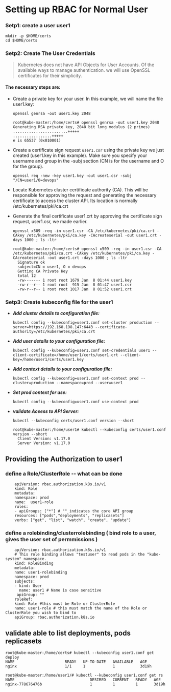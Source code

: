 # Setting up RBAC for Normal User 

### Setp1: create a user user1

```
mkdir -p $HOME/certs
cd $HOME/certs
```

### Setp2: Create The User Credentials

> Kubernetes does not have API Objects for User Accounts. Of the available ways to manage authentication. we will use OpenSSL certificates for their simplicity. 

#### The necessary steps are:

* Create a private key for your user. In this example, we will name the file user1.key:

   `openssl genrsa -out user1.key 2048`
   
   ```
   root@kube-master:/home/certs# openssl genrsa -out user1.key 2048
   Generating RSA private key, 2048 bit long modulus (2 primes)
   ........................+++++
   .................+++++
   e is 65537 (0x010001)
   ```

* Create a certificate sign request `user1.csr` using the private key we just created (user1.key in this example). Make sure you specify your username and group in the -subj section (CN is for the username and O for the group).

   `openssl req -new -key user1.key -out user1.csr -subj "/CN=user1/O=devops"`
   
* Locate Kubernetes cluster certificate authority (CA). This will be responsible for approving the request and generating the necessary certificate to access the cluster API. Its location is normally /etc/kubernetes/pki/ca.crt

* Generate the final certificate user1.crt by approving the certificate sign request, user1.csr, we made earlier. 
  
  `openssl x509 -req -in user1.csr -CA /etc/kubernetes/pki/ca.crt -CAkey /etc/kubernetes/pki/ca.key -CAcreateserial -out user1.crt -days 1000 ; ls -ltr`
  
  ```
  root@kube-master:/home/certs# openssl x509 -req -in user1.csr -CA /etc/kubernetes/pki/ca.crt -CAkey /etc/kubernetes/pki/ca.key -CAcreateserial -out user1.crt -days 1000 ; ls -ltr
	Signature ok
	subject=CN = user1, O = devops
	Getting CA Private Key
	total 12
	-rw------- 1 root root 1679 Jan  8 01:44 user1.key
	-rw-r--r-- 1 root root  915 Jan  8 01:47 user1.csr
	-rw-r--r-- 1 root root 1017 Jan  8 01:52 user1.crt
  ```

### Setp3: Create kubeconfig file for the user1

* ***Add cluster details to configuration file:***
 
  `kubectl config --kubeconfig=user1.conf set-cluster production --server=https://192.168.198.147:6443 --certificate-authority=/etc/kubernetes/pki/ca.crt`

* ***Add user details to your configuration file:***
 
  `kubectl config --kubeconfig=user1.conf set-credentials user1 --client-certificate=/home/user1/certs/user1.crt --client-key=/home/user1/certs/user1.key`

* ***Add context details to your configuration file:***
 
  `kubectl config --kubeconfig=user1.conf set-context prod --cluster=production --namespace=prod --user=user1`
  
* ***Set prod context for use:***

  `kubectl config --kubeconfig=user1.conf use-context prod`
  
* ***validate Aceess to API Server:***

  `kubectl --kubeconfig certs/user1.conf version --short`

  ``` 
  root@kube-master:/home/user1# kubectl --kubeconfig certs/user1.conf version --short
	Client Version: v1.17.0
	Server Version: v1.17.0
  ```

## Providing the Authorization to user1

### define a Role/ClusterRole -- what can be done 

```
	apiVersion: rbac.authorization.k8s.io/v1
	kind: Role
	metadata:
	namespace: prod
	name:  user1-role
	rules:
	- apiGroups: ["*"] # "" indicates the core API group
	resources: ["pods","deployments", "replicasets"]
	verbs: ["get", "list", "watch", "create", "update"]
``` 

### define a rolebinding/clusterrolebinding ( bind role to a user, gives the user set of permmissions )

```
	apiVersion: rbac.authorization.k8s.io/v1
	# This role binding allows "testuser" to read pods in the "kube-system" namespace.
	kind: RoleBinding
	metadata:
	name: user1-rolebinding
	namespace: prod
	subjects:
	- kind: User
	  name: user1 # Name is case sensitive
	 apiGroup: ""
	roleRef:
	kind: Role #this must be Role or ClusterRole
	name: user1-role # this must match the name of the Role or ClusterRole you wish to bind to
	apiGroup: rbac.authorization.k8s.io
```

## validate able to list deployments, pods replicasets 

```
root@kube-master:/home/certs# kubectl --kubeconfig user1.conf get deploy
NAME                      READY   UP-TO-DATE   AVAILABLE   AGE
nginx                     1/1     1            1           3d19h
```
```
root@kube-master:/home/user1/# kubectl --kubeconfig user1.conf get rs
NAME                                 DESIRED   CURRENT   READY   AGE
nginx-778676476b                     1         1         1       3d19h

